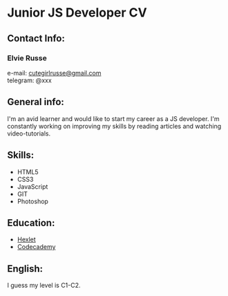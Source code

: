 # Junior JS Developer CV

## Contact Info:

### Elvie Russe

e-mail: cutegirlrusse@gmail.com  
telegram: @xxx

## General info:

I'm an avid learner and would like to start my career as a JS developer. I'm constantly working on improving my skills by reading articles and watching video-tutorials.

## Skills:

- HTML5
- CSS3
- JavaScript
- GIT
- Photoshop

## Education:

- [Hexlet](https://ru.hexlet.io)
- [Codecademy](https://www.codecademy.com)

## English:

I guess my level is C1-C2.